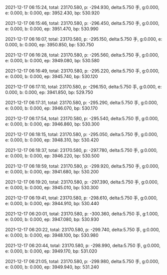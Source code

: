 2021-12-17 06:15:24, total: 23170.580, p: -294.930, delta:5.750 手, g:0.000, e: 0.000, b: 0.000, ep: 3952.430, bp: 530.920

2021-12-17 06:15:46, total: 23170.580, p: -296.450, delta:5.750 手, g:0.000, e: 0.000, b: 0.000, ep: 3951.470, bp: 530.990

2021-12-17 06:16:07, total: 23170.580, p: -295.150, delta:5.750 手, g:0.000, e: 0.000, b: 0.000, ep: 3950.850, bp: 530.750

2021-12-17 06:16:28, total: 23170.580, p: -295.560, delta:5.750 手, g:0.000, e: 0.000, b: 0.000, ep: 3949.080, bp: 530.580

2021-12-17 06:16:49, total: 23170.580, p: -295.220, delta:5.750 手, g:0.000, e: 0.000, b: 0.000, ep: 3945.740, bp: 530.120

2021-12-17 06:17:10, total: 23170.580, p: -296.150, delta:5.750 手, g:0.000, e: 0.000, b: 0.000, ep: 3941.850, bp: 529.750

2021-12-17 06:17:31, total: 23170.580, p: -295.290, delta:5.750 手, g:0.000, e: 0.000, b: 0.000, ep: 3946.070, bp: 530.170

2021-12-17 06:17:54, total: 23170.580, p: -295.540, delta:5.750 手, g:0.000, e: 0.000, b: 0.000, ep: 3946.860, bp: 530.300

2021-12-17 06:18:15, total: 23170.580, p: -295.050, delta:5.750 手, g:0.000, e: 0.000, b: 0.000, ep: 3948.310, bp: 530.420

2021-12-17 06:18:37, total: 23170.580, p: -297.780, delta:5.750 手, g:0.000, e: 0.000, b: 0.000, ep: 3946.220, bp: 530.500

2021-12-17 06:18:59, total: 23170.580, p: -299.920, delta:5.750 手, g:0.000, e: 0.000, b: 0.000, ep: 3941.680, bp: 530.200

2021-12-17 06:19:20, total: 23170.580, p: -297.390, delta:5.750 手, g:0.000, e: 0.000, b: 0.000, ep: 3945.010, bp: 530.300

2021-12-17 06:19:41, total: 23170.580, p: -298.610, delta:5.750 手, g:0.000, e: 0.000, b: 0.000, ep: 3944.910, bp: 530.440

2021-12-17 06:20:01, total: 23170.580, p: -300.360, delta:5.750 手, g:1.000, e: 0.000, b: 0.000, ep: 3947.080, bp: 530.930

2021-12-17 06:20:22, total: 23170.580, p: -299.740, delta:5.750 手, g:0.000, e: 0.000, b: 0.000, ep: 3948.100, bp: 530.980

2021-12-17 06:20:44, total: 23170.580, p: -298.990, delta:5.750 手, g:0.000, e: 0.000, b: 0.000, ep: 3949.170, bp: 531.020

2021-12-17 06:21:05, total: 23170.580, p: -299.980, delta:5.750 手, g:0.000, e: 0.000, b: 0.000, ep: 3949.940, bp: 531.240